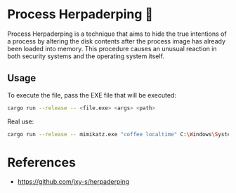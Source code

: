 # Process Herpaderping 🦀

Process Herpaderping is a technique that aims to hide the true intentions of a process by altering the disk contents after the process image has already been loaded into memory. This procedure causes an unusual reaction in both security systems and the operating system itself.

## Usage

To execute the file, pass the EXE file that will be executed:
```sh
cargo run --release -- <file.exe> <args> <path>
```

Real use:
```sh
cargo run --release -- mimikatz.exe "coffee localtime" C:\Windows\System32\OneDriveSetup.exe
```

# References

* https://github.com/jxy-s/herpaderping